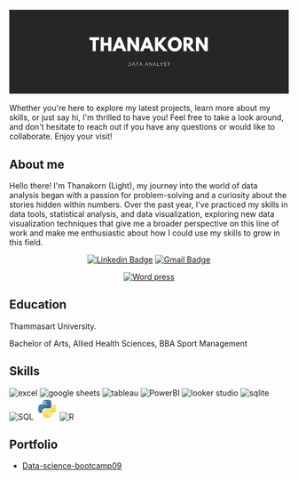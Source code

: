 
![Banner](https://github.com/Cloudlightt/Cloudlightt/blob/main/Banner.png)

Whether you're here to explore my latest projects, learn more about my skills, or just say hi, I'm thrilled to have you! 
Feel free to take a look around, and don't hesitate to reach out if you have any questions or would like to collaborate. Enjoy your visit!


## About me
Hello there! I'm Thanakorn (Light), my journey into the world of data analysis began with a passion for problem-solving and a curiosity about the stories hidden within numbers. 
Over the past year, I've practiced my skills in data tools, statistical analysis, and data visualization, exploring new data visualization techniques that give me a broader perspective on this line of work and make me enthusiastic about how I could use my skills to grow in this field. 

<div align="center">
  
  [![Linkedin Badge](https://img.shields.io/badge/-Thanakorn_Sooksanong-blue?style=flat-square&logo=Linkedin&logoColor=white&link=https://www.linkedin.com/in/thanakorn-sooksanong-b55b561ba/)](https://www.linkedin.com/in/thanakorn-sooksanong-b55b561ba/)
  [![Gmail Badge](https://img.shields.io/badge/-lightthanakorn1997@gmail.com-c14438?style=flat-square&logo=Gmail&logoColor=white&link=mailto:lightthanakorn1997@gmail.com)](mailto:lightthanakorn1997@gmail.com)

[![Word press](https://img.shields.io/badge/lightcloud2-grey?logo=wordpress&link=https%3A%2F%2Flightcloud2.wordpress.com%2F)](https://lightcloud2.wordpress.com/)
  
</div>




## Education

Thammasart University.

Bachelor of Arts, Allied Health Sciences, BBA Sport Management


## Skills

<div align="left"> 
  <img src="https://upload.wikimedia.org/wikipedia/commons/thumb/3/34/Microsoft_Office_Excel_%282019%E2%80%93present%29.svg/1200px-Microsoft_Office_Excel_%282019%E2%80%93present%29.svg.png" alt="excel" width="40" height="40"/> 
  <img src="https://cdn-icons-png.freepik.com/512/2875/2875413.png" alt="google sheets" width="40" height="40"/> 
  <img src="https://cdn.filepicker.io/api/file/jZDILlufSOSDOkuJTZ7J" alt="tableau" width="40" height="40"/> 
  <img src="https://www.askme.co.th/wp-content/uploads/2020/09/PowerBI-Logo.png" alt="PowerBI" width="40" height="40"/>
  <img src="https://www.svgrepo.com/show/354012/looker-icon.svg" alt="looker studio" width="40" height="40"/> 
  <img src="https://www.vectorlogo.zone/logos/sqlite/sqlite-icon.svg" alt="sqlite" width="40" height="40"/>
  <img src="https://upload.wikimedia.org/wikipedia/commons/thumb/2/29/Postgresql_elephant.svg/1200px-Postgresql_elephant.svg.png" alt="SQL" width="40" height="40"/>
  <img src="https://raw.githubusercontent.com/devicons/devicon/master/icons/python/python-original.svg" alt="python" width="40" height="40"/> 
  <img src="https://upload.wikimedia.org/wikipedia/commons/thumb/1/1b/R_logo.svg/1200px-R_logo.svg.png" alt="R" width="40" height="40"/>
  

</div> 

## Portfolio

- [Data-science-bootcamp09](https://github.com/Cloudlightt/Data-science-bootcamp09)




  
